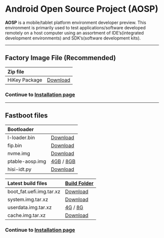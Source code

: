 # Android Open Source Project (AOSP)

**AOSP** is a mobile/tablet platform environment developer preview. This environment is primarily used to test applications/software developed remotely on a host computer using an assortment of IDE’s(integrated development environments) and SDK’s(software development kits).

***

## Factory Image File (Recommended)

|   Zip file                                        |                                                                              |
|:--------------------------------------------------|:-----------------------------------------------------------------------------|
|   HiKey Package                                   | [Download](https://developers.google.com/android/nexus/images-preview#hikey) |


### Continue to [Installation page](../Installation/README.md)

***

## Fastboot files
  
|   Bootloader      |                                                                                                          |
|:------------------|:---------------------------------------------------------------------------------------------------------|
| l-loader.bin      | [Download](http://builds.96boards.org/releases/hikey/linaro/binaries/latest/l-loader.bin)                |
| fip.bin           | [Download](http://builds.96boards.org/releases/hikey/linaro/binaries/latest/fip.bin)                     | 
| nvme.img          | [Download](http://builds.96boards.org/releases/hikey/linaro/binaries/latest/nvme.img)                    | 
| ptable-aosp.img   | [4GB](http://builds.96boards.org/releases/hikey/linaro/binaries/latest/ptable-aosp-4g.img) / [8GB](http://builds.96boards.org/releases/hikey/linaro/binaries/latest/ptable-aosp-8g.img)                                     | 
| hisi-idt.py       | [Download](http://builds.96boards.org/releases/hikey/linaro/binaries/latest/hisi-idt.py)                 | 
 
 
|   Latest build files    |    [Build Folder](http://builds.96boards.org/releases/hikey/linaro/aosp/latest/)                  |
|:------------------------|:--------------------------------------------------------------------------------------------------|
|boot_fat.uefi.img.tar.xz | [Download](http://builds.96boards.org/releases/hikey/linaro/aosp/latest/boot_fat.uefi.img.tar.xz) |
|system.img.tar.xz        | [Download](http://builds.96boards.org/releases/hikey/linaro/aosp/latest/system.img.tar.xz)        |
|userdata.img.tar.xz      | [4G](http://builds.96boards.org/releases/hikey/linaro/aosp/latest/userdata-4gb.img.tar.xz) / [8G](http://builds.96boards.org/releases/hikey/linaro/aosp/latest/userdata-8gb.img.tar.xz)                                    |
|cache.img.tar.xz         | [Download](http://builds.96boards.org/releases/hikey/linaro/aosp/latest/cache.img.tar.xz)         |

### Continue to [Installation page](../Installation/README.md)
